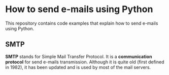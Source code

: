 # How to send e-mails using Python
This repository contains code examples that explain how to send e-mails using Python.

## SMTP

**SMTP** stands for Simple Mail Transfer Protocol. It is a **communication protocol** for send e-mails transmission. Although it is quite old (first defined in 1982), it has been updated and is used by most of the mail servers.
